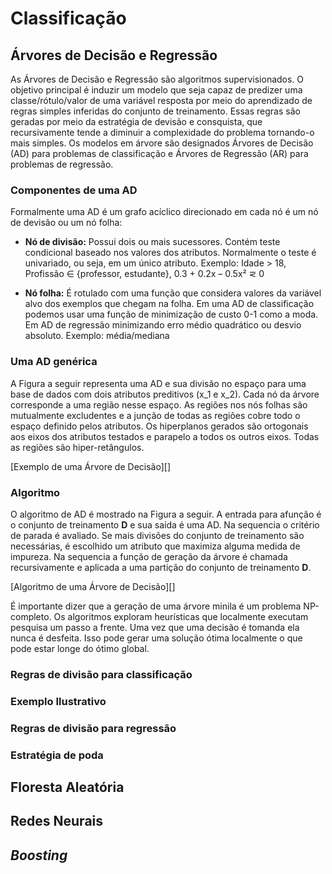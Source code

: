 # Classificação

## Árvores de Decisão e Regressão

As Árvores de Decisão e Regressão são algoritmos supervisionados. O objetivo principal é induzir um modelo que seja capaz de predizer uma classe/rótulo/valor de uma variável resposta por meio do aprendizado de regras simples inferidas do conjunto de treinamento. Essas regras são geradas por meio da estratégia de devisão e consquista, que recursivamente tende a diminuir a complexidade do problema tornando-o mais simples. Os modelos em árvore são designados Árvores de Decisão (AD) para problemas de classificação e Árvores de Regressão (AR) para problemas de regressão.   

### Componentes de uma AD

Formalmente uma AD é um grafo acíclico direcionado em cada nó é um nó de devisão ou um nó folha:

* **Nó de divisão:** Possui dois ou mais sucessores. Contém teste condicional baseado nos valores dos atributos. Normalmente o teste é univariado, ou seja, em um único atributo. Exemplo: Idade > 18, Profissão &#8712; {professor, estudante}, 0.3 + 0.2x – 0.5x² &#8924; 0

* **Nó folha:** É rotulado com uma função que considera valores da variável alvo dos exemplos que chegam na folha. Em uma AD de classificação podemos usar uma função de minimização de custo 0-1 como a moda. Em AD de regressão minimizando erro médio quadrático ou desvio absoluto. Exemplo: média/mediana

### Uma AD genérica

A Figura a seguir representa uma AD e sua divisão no espaço para uma base de dados com dois atributos preditivos (x_1 e x_2). Cada nó da árvore corresponde a uma região nesse espaço. As regiões nos nós folhas são mutualmente excludentes e a junção de todas as regiões cobre todo o espaço definido pelos atributos. Os hiperplanos gerados são ortogonais aos eixos dos atributos testados e parapelo a todos os outros eixos. Todas as regiões são hiper-retângulos.

[Exemplo de uma Árvore de Decisão][]

### Algoritmo

O algoritmo de AD é mostrado na Figura a seguir. A entrada para afunção é o conjunto de treinamento **D** e sua saída é uma AD. Na sequencia o critério de parada é avaliado. Se mais divisões do conjunto de treinamento são necessárias, é escolhido um atributo que maximiza alguma medida de impureza. Na sequencia a função de geração da árvore é chamada recursivamente e aplicada a uma partição do conjunto de treinamento **D**.

[Algoritmo de uma Árvore de Decisão][]

É importante dizer que a geração de uma árvore minila é um problema NP-completo. Os algoritmos exploram heurísticas que localmente executam pesquisa um passo a frente. Uma vez que uma decisão é tomanda ela nunca é desfeita. Isso pode gerar uma solução ótima localmente o que pode estar longe do ótimo global. 

### Regras de divisão para classificação


### Exemplo Ilustrativo

### Regras de divisão para regressão

### Estratégia de poda

## Floresta Aleatória

## Redes Neurais

## _Boosting_
